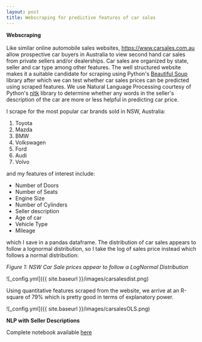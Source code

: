 ```yaml
---
layout: post
title: Webscraping for predictive features of car sales
---
```


**Webscraping** <br />  <br />  Like similar online automobile sales websites, <https://www.carsales.com.au> allow prospective car buyers in Australia to view second hand car sales from private sellers and/or dealerships. Car sales are organized by state, seller and car type among other features. The well structured website makes it a suitable candidate for scraping using Python's [Beautiful Soup](https://www.crummy.com/software/BeautifulSoup/) library after which we can test whether car sales prices can be predicted using scraped features. We use Natural Language Processing courtesy of Python's [nltk](http://www.nltk.org/) library to determine whether any words in the seller's description of the car are more or less helpful in predicting car price.

I scrape for the most popular car brands sold in NSW, Australia:

1. Toyota
2. Mazda
3. BMW
4. Volkswagen
5. Ford
6. Audi
7. Volvo

and my features of interest include:

* Number of Doors
* Number of Seats
* Engine Size
* Number of Cylinders
* Seller description
* Age of car
* Vehicle Type
* Mileage

which I save in a pandas dataframe. The distribution of car sales appears to follow a lognormal distribution, so I take the log of sales price instead which follows a normal distribution:

*Figure 1: NSW Car Sale prices appear to follow a LogNormal Distribution*

![_config.yml]({{ site.baseurl }}/images/carsalesdist.png)

Using quantitative features scraped from the website, we arrive at an R-square of 79% which is pretty good in terms of explanatory power.

![_config.yml]({{ site.baseurl }}/images/carsalesOLS.png)

**NLP with Seller Descriptions**

Complete notebook available [here](https://github.com/factorwonk/Portfolio/blob/master/carsales-scraper-full.ipynb)
